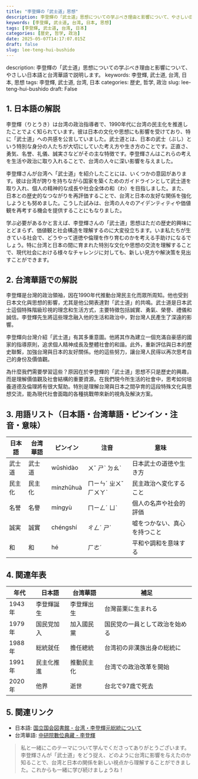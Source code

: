 ```yaml
---
title: "李登輝の「武士道」思想"
description: 李登輝の「武士道」思想についての学ぶべき理由と影響について、やさしい日本語と台湾華語で説明します。
keywords: [李登輝, 武士道, 台湾, 日本, 思想]
tags: [李登輝, 武士道, 台湾, 日本]
categories: [歴史, 哲学, 政治]
date: 2025-05-07T14:17:07.015Z
draft: false
slug: lee-teng-hui-bushido
---
```


description: 李登輝の「武士道」思想についての学ぶべき理由と影響について、やさしい日本語と台湾華語で説明します。
keywords: 李登輝, 武士道, 台湾, 日本, 思想
tags: 李登輝, 武士道, 台湾, 日本
categories: 歴史, 哲学, 政治
slug: lee-teng-hui-bushido
draft: False

## 1. 日本語の解説

李登輝（りとうき）は台湾の政治指導者で、1990年代に台湾の民主化を推進したことでよく知られています。彼は日本の文化や思想にも影響を受けており、特に「武士道」への共感を公言していました。武士道とは、日本の武士（ぶし）という特別な身分の人たちが大切にしていた考え方や生き方のことです。正直さ、勇気、名誉、礼儀、誠実さなどがその主な特徴です。李登輝さんはこれらの考えを生活や政治に取り入れることで、台湾の人々に深い影響を与えました。

李登輝さんが台湾へ「武士道」を紹介したことには、いくつかの意図があります。彼は台湾が誇りを持ちながら国家を築くためのガイドラインとして武士道を取り入れ、個人の精神的な成長や社会全体の和（わ）を目指しました。また、日本との歴史的なつながりを再評価することで、台湾と日本の友好な関係を強化しようとも努めました。こうした試みは、台湾の人々のアイデンティティや価値観を再考する機会を提供することにもなりました。

学ぶ必要があるかと言えば、李登輝さんの「武士道」思想はただの歴史的興味にとどまらず、価値観と社会構造を理解するのに大変役立ちます。いま私たちが生きている社会で、どうやって道徳や倫理を作り育むのかを考える手助けになるでしょう。特に台湾と日本の間に育まれた特別な文化や思想の交流を理解することで、現代社会における様々なチャレンジに対しても、新しい見方や解決策を見出すことができます。

## 2. 台湾華語での解説

李登輝是台灣的政治領袖，因在1990年代推動台灣民主化而眾所周知。他也受到日本文化與思想的影響，尤其是他公開表達對「武士道」的共鳴。武士道是日本武士這個特殊階級珍視的理念和生活方式，主要特徵包括誠實、勇氣、榮譽、禮儀和誠信。李登輝先生將這些理念融入他的生活和政治中，對台灣人民產生了深遠的影響。

李登輝向台灣介紹「武士道」有其多重意圖。他將其作為建立一個充滿自豪感的國家的指導原則，追求個人精神成長及整體社會的和諧。此外，重新評估與日本的歷史聯繫，加強台灣與日本的友好關係。他的這些努力，讓台灣人民得以再次思考自己的身份及價值觀。

為什麼我們需要學習這些？原因在於李登輝的「武士道」思想不只是歷史的興趣，而是理解價值觀及社會結構的重要資源。在我們現今所生活的社會中，思考如何培養道德及倫理將有很大幫助。特別是理解台灣與日本之間孕育的這段特殊文化與思想交流，能為現代社會面臨的各種挑戰帶來新的視角及解決方案。

## 3. 用語リスト（日本語・台湾華語・ピンイン・注音・意味）

| 日本語   | 台湾華語    | ピンイン    | 注音     | 意味                           |
|----------|------------|-------------|----------|------------------------------|
| 武士道   | 武士道     | wǔshìdào    | ㄨˇ ㄕˋ ㄉㄠˋ | 日本武士の道徳や生き方         |
| 民主化   | 民主化     | mínzhǔhuà   | ㄇㄧㄣˊ ㄓㄨˇ ㄏㄨㄚˋ | 民主政治へ変化すること         |
| 名誉     | 名譽      | míngyù      | ㄇㄧㄥˊ ㄩˋ | 個人の名声や社会的評価         |
| 誠実     | 誠實      | chéngshí    | ㄔㄥˊ ㄕˊ | 嘘をつかない、真心を持つこと    |
| 和       | 和        | hé          | ㄏㄜˊ   | 平和や調和を意味する            |

## 4. 関連年表

| 年代 | 日本語 | 台湾華語 | 補足 |
|------|--------|----------|------|
| 1943年 | 李登輝誕生 | 李登輝出生 | 台灣苗栗に生まれる |
| 1979年 | 国民党加入 | 加入國民黨 | 国民党の一員として政治を始める |
| 1988年 | 総統就任 | 擔任總統 | 台湾初の非漢族出身の総統に |
| 1991年 | 民主化推進 | 推動民主化 | 台湾での政治改革を開始 |
| 2020年 | 他界 | 逝世 | 台北で97歳で死去 |

## 5. 関連リンク

- 日本語: [国立国会図書館 - 台湾・李登輝元総統について](https://www.ndl.go.jp/)
- 台湾華語: [中研院數位典藏 - 李登輝](https://da.cess.sinica.edu.tw/)

>私と一緒にこのテーマについて学んでくださってありがとうございます。李登輝さんが「武士道」をどう捉え、どのように台湾に影響を与えたのか知ることで、台湾と日本の関係を新しい視点から理解することができました。これからも一緒に学び続けましょうね！